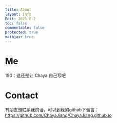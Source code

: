 ```yaml
---
title: About
layout: info
Edit: 2021-8-2
toc: false
commentable: false
protected: true
mathjax: true
---
```


# Me

190：这还是让 Chaya 自己写吧

# Contact

有朋友想联系我的话，可以到我的github下留言：
https://github.com/ChayaJiang/ChayaJiang.github.io